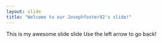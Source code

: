 ```yaml
---
layout: slide
title: "Welcome to our Josephfoster92's slide!"
---
```

This is my awesome slide slide
Use the left arrow to go back!